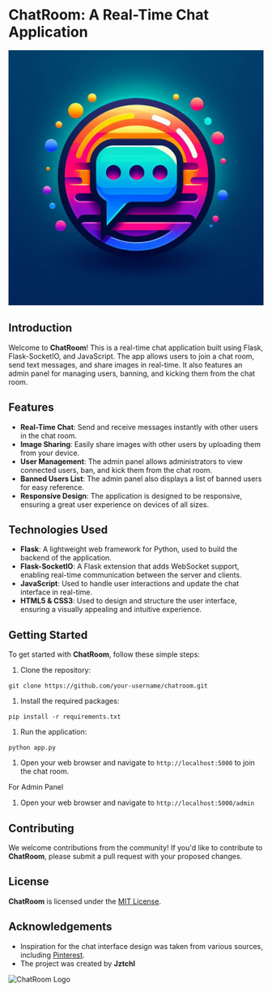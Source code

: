 ChatRoom: A Real-Time Chat Application
=====================================

![ChatRoom Screenshot](chatroom.jpeg)

Introduction
------------

Welcome to **ChatRoom**! This is a real-time chat application built using Flask, Flask-SocketIO, and JavaScript. The app allows users to join a chat room, send text messages, and share images in real-time. It also features an admin panel for managing users, banning, and kicking them from the chat room.

Features
--------

* **Real-Time Chat**: Send and receive messages instantly with other users in the chat room.
* **Image Sharing**: Easily share images with other users by uploading them from your device.
* **User Management**: The admin panel allows administrators to view connected users, ban, and kick them from the chat room.
* **Banned Users List**: The admin panel also displays a list of banned users for easy reference.
* **Responsive Design**: The application is designed to be responsive, ensuring a great user experience on devices of all sizes.

Technologies Used
-------------------

* **Flask**: A lightweight web framework for Python, used to build the backend of the application.
* **Flask-SocketIO**: A Flask extension that adds WebSocket support, enabling real-time communication between the server and clients.
* **JavaScript**: Used to handle user interactions and update the chat interface in real-time.
* **HTML5 & CSS3**: Used to design and structure the user interface, ensuring a visually appealing and intuitive experience.

Getting Started
---------------

To get started with **ChatRoom**, follow these simple steps:

1. Clone the repository:
```
git clone https://github.com/your-username/chatroom.git
```
1. Install the required packages:
```
pip install -r requirements.txt
```
1. Run the application:
```
python app.py
```
1. Open your web browser and navigate to `http://localhost:5000` to join the chat room.

For Admin Panel

1. Open your web browser and navigate to `http://localhost:5000/admin`

Contributing
------------

We welcome contributions from the community! If you'd like to contribute to **ChatRoom**, please submit a pull request with your proposed changes.

License
-------

**ChatRoom** is licensed under the [MIT License](https://github.com/your-username/chatroom/blob/main/LICENSE).

Acknowledgements
----------------

* Inspiration for the chat interface design was taken from various sources, including [Pinterest](https://www.pinterest.com/).
* The project was created by **Jztchl**

![ChatRoom Logo](https://i.imgur.com/DYzjtC.png)
